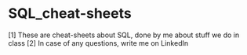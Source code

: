 # SQL_cheat-sheets
[1] These are cheat-sheets about SQL, done by me about stuff we do in class
[2] In case of any questions, write me on LinkedIn